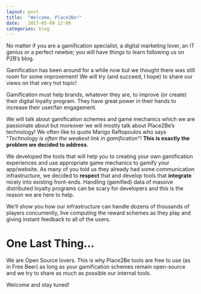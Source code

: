 ```yaml
---
layout: post
title:  "Welcome, Place2Be!"
date:   2017-05-09 12:00
categories: blog
---
```

No matter if you are a gamification specialist, a digital marketing lover, an IT genius or a perfect newbie; you will have things to learn following us on P2B’s blog.

Gamification has been around for a while now but we thought there was still room for some improvement! We will try (and succeed, I hope) to share our views on that very hot topic!

Gamification must help brands, whatever they are, to improve (or create) their digital loyalty program. They have great power in their hands to increase their user/fan engagement.

We will talk about gamification schemes and game mechanics which we are passionate about but moreover we will mostly talk about Place2Be’s technology! We often like to quote Marigo Raftopoulos who says "<i>Technology is often the weakest link in gamification</i>"! <strong>This is exactly the problem we decided to address</strong>.

We developed the tools that will help you to creating your own gamification experiences and use appropriate game mechanics to gamify your app/website. As many of you told us they already had some communication infrastructure, we decided to <strong>respect</strong> that and develop tools that <strong>integrate</strong> nicely into existing front-ends. Handling (gamified) data of massive distributed loyalty programs can be scary for developers and this is the reason we are here to help.

We’ll show you how our infrastructure can handle dozens of thousands of players concurrently, live computing the reward schemes  as they play and giving instant feedback to all of the users.

<h1 class="title is-4">One Last Thing...</h1>

We are Open Source lovers. This is why Place2Be tools are free to use (as in Free Beer) as long as your gamification schemes remain open-source and we try to share as much as possible our internal tools.

Welcome and stay tuned!
